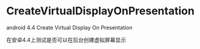# CreateVirtualDisplayOnPresentation
android 4.4   Create Virtual Display On Presentation

在安卓4.4上测试是否可以在后台创建虚拟屏幕显示
